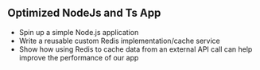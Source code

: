## Optimized NodeJs and Ts App
- Spin up a simple Node.js application
- Write a reusable custom Redis implementation/cache service
- Show how using Redis to cache data from an external API call can help improve the performance of our app

